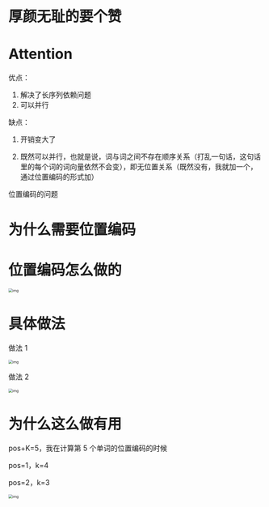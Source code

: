 # 厚颜无耻的要个赞

# Attention

优点：

1. 解决了长序列依赖问题
2. 可以并行

缺点：

1. 开销变大了

2. 既然可以并行，也就是说，词与词之间不存在顺序关系（打乱一句话，这句话里的每个词的词向量依然不会变），即无位置关系（既然没有，我就加一个，通过位置编码的形式加）

位置编码的问题

# 为什么需要位置编码

# 位置编码怎么做的

<img src="https://imgmd.oss-cn-shanghai.aliyuncs.com/BERT_IMG/%E4%BD%8D%E7%BD%AE%E5%90%91%E9%87%8F.jpg" alt="img" style="zoom:50%;" />

# 具体做法

做法 1

<img src="https://imgmd.oss-cn-shanghai.aliyuncs.com/BERT_IMG/%E4%BD%8D%E7%BD%AE%E7%BC%96%E7%A0%81%E5%85%AC%E5%BC%8F.png" alt="img" style="zoom:50%;" />

做法 2

<img src="https://imgmd.oss-cn-shanghai.aliyuncs.com/BERT_IMG/%E4%BD%8D%E7%BD%AE%E7%BC%96%E7%A0%81%E5%92%8C%E8%AF%8D%E5%90%91%E9%87%8F%E4%B9%8B%E5%92%8C.png" alt="img" style="zoom:50%;" />

# 为什么这么做有用

pos+K=5，我在计算第 5 个单词的位置编码的时候



pos=1，k=4

pos=2，k=3



<img src="https://imgmd.oss-cn-shanghai.aliyuncs.com/BERT_IMG/%E4%BD%8D%E7%BD%AE%E5%B5%8C%E5%85%A5%E8%A7%A3%E9%87%8A.png" alt="img" style="zoom:50%;" />